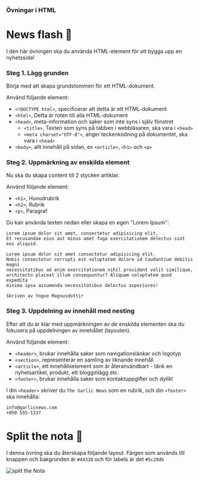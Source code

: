 ### Övningar i HTML

# News flash :newspaper:
I den här övningen ska du använda HTML-element för att bygga upp en nyhetssida!

### Steg 1. Lägg grunden
Börja med att skapa grundstommen för ett HTML-dokument.

Använd följande element:

* ```<!DOCTYPE html>```, specificerar att detta är ett HTML-dokument
* ```<html>```, Detta är roten till alla HTML-dokument
* ```<head>```, meta-information och saker som inte syns i själv fönstret
    * ```<title>```, Texten som syns på tabben i webbläsaren, ska vara i ```<head>```
    * ```<meta charset="UTF-8">```, anger teckenkodning på dokumentet, ska vara i ```<head>``` 
* ```<body>```, allt innehåll på sidan, ex ```<article>```, ```<h1>``` och ```<p>```

### Steg 2. Uppmärkning av enskilda element
Nu ska du skapa content till 2 stycken artiklar. 

Använd följande element:

* ```<h1>```, Huvudrubrik
* ```<h2>```, Rubrik
* ```<p>```, Paragraf

Du kan använda texten nedan eller skapa en egen "Lorem Ipsum": 
```
Lorem ipsum dolor sit amet, consectetur adipisicing elit. 
Et recusandae eius aut minus amet fuga exercitationem delectus sint eos aliquid.

Lorem ipsum dolor sit amet consectetur adipisicing elit. 
Nobis consectetur corrupti est voluptatem dolore id laudantium debitis magni 
necessitatibus ad enim exercitationem nihil provident velit similique, 
architecto placeat illum consequuntur? Aliquam voluptatem quod expedita 
minima ipsa assumenda necessitatibus delectus asperiores!

Skriven av Yngve Magnusdottir
```

### Steg 3. Uppdelning av innehåll med nesting
Efter att du är klar med uppmärkningen av de enskilda elementen ska du fokusera på uppdelningen av innehållet (layouten). 

Använd följande element:

* ```<header>```, brukar innehålla saker som navigationslänkar och logotyp 
* ```<section>```, representerar en samling av liknande innehåll
* ```<article>```, ett innehållselement som är återanvändbart - tänk en nyhetsartikel, produkt, ett blogginlägg etc.
* ```<footer>```, brukar innehålla saker som kontaktuppgifter och dylikt

I din ```<header>``` skriver du ```The Garlic News``` som en rubrik,
och din ```<footer>``` ska innehålla:
```
info@garlicnews.com
+850 555-1337
```

# Split the nota :rice:

I denna övning ska du återskapa följande layout. Färgen som används till knappen och bakgrunden är `#44338` och för labels är det `#5c29db`

![split the Nota](https://user-images.githubusercontent.com/54267140/108719099-75757500-751f-11eb-8c3b-f80a1dca7956.png)
